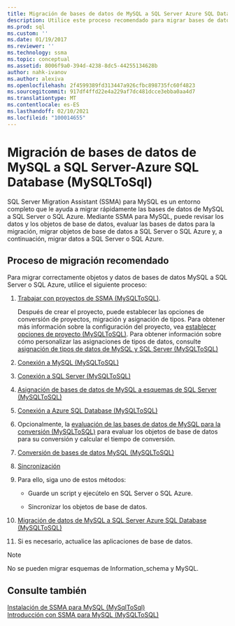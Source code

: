 ```yaml
---
title: Migración de bases de datos de MySQL a SQL Server Azure SQL Database | Microsoft Docs
description: Utilice este proceso recomendado para migrar bases de datos de MySQL a SQL Server o Azure SQL Database mediante SQL Server Migration Assistant (SSMA).
ms.prod: sql
ms.custom: ''
ms.date: 01/19/2017
ms.reviewer: ''
ms.technology: ssma
ms.topic: conceptual
ms.assetid: 8006f9a0-394d-4238-8dc5-44255134628b
author: nahk-ivanov
ms.author: alexiva
ms.openlocfilehash: 2f4599389fd313447a926cfbc898735fc60f4823
ms.sourcegitcommit: 917df4ffd22e4a229af7dc481dcce3ebba0aa4d7
ms.translationtype: MT
ms.contentlocale: es-ES
ms.lasthandoff: 02/10/2021
ms.locfileid: "100014655"
---
```

# <a name="migrating-mysql-databases-to-sql-server---azure-sql-database-mysqltosql"></a>Migración de bases de datos de MySQL a SQL Server-Azure SQL Database (MySQLToSql)
SQL Server Migration Assistant (SSMA) para MySQL es un entorno completo que le ayuda a migrar rápidamente las bases de datos de MySQL a SQL Server o SQL Azure. Mediante SSMA para MySQL, puede revisar los datos y los objetos de base de datos, evaluar las bases de datos para la migración, migrar objetos de base de datos a SQL Server o SQL Azure y, a continuación, migrar datos a SQL Server o SQL Azure.  
  
## <a name="recommended-migration-process"></a>Proceso de migración recomendado  
Para migrar correctamente objetos y datos de bases de datos MySQL a SQL Server o SQL Azure, utilice el siguiente proceso:  
  
1.  [Trabajar con proyectos de SSMA &#40;MySQLToSQL&#41;](../../ssma/mysql/working-with-ssma-projects-mysqltosql.md).  
  
    Después de crear el proyecto, puede establecer las opciones de conversión de proyectos, migración y asignación de tipos. Para obtener más información sobre la configuración del proyecto, vea [establecer opciones de proyecto &#40;MySQLToSQL&#41;](../../ssma/mysql/setting-project-options-mysqltosql.md). Para obtener información sobre cómo personalizar las asignaciones de tipos de datos, consulte [asignación de tipos de datos de MySQL y SQL Server &#40;MySQLToSQL&#41;](../../ssma/mysql/mapping-mysql-and-sql-server-data-types-mysqltosql.md)  
  
2.  [Conexión a MySQL &#40;MySQLToSQL&#41;](../../ssma/mysql/connecting-to-mysql-mysqltosql.md)  
  
3.  [Conexión a SQL Server &#40;MySQLToSQL&#41;](../../ssma/mysql/connecting-to-sql-server-mysqltosql.md)  
  
4.  [Asignación de bases de datos de MySQL a esquemas de SQL Server &#40;MySQLToSQL&#41;](../../ssma/mysql/mapping-mysql-databases-to-sql-server-schemas-mysqltosql.md)  
  
5.  [Conexión a Azure SQL Database &#40;MySQLToSQL&#41;](../../ssma/mysql/connecting-to-azure-sql-db-mysqltosql.md)  
  
6.  Opcionalmente, la [evaluación de las bases de datos de MySQL para la conversión &#40;MySQLToSQL&#41;](../../ssma/mysql/assessing-mysql-databases-for-conversion-mysqltosql.md) para evaluar los objetos de base de datos para su conversión y calcular el tiempo de conversión.  
  
7.  [Conversión de bases de datos MySQL &#40;MySQLToSQL&#41;](../../ssma/mysql/converting-mysql-databases-mysqltosql.md)  
  
8.  [Sincronización](loading-converted-database-objects-into-sql-server-mysqltosql.md)  
  
9. Para ello, siga uno de estos métodos:  
  
    -   Guarde un script y ejecútelo en SQL Server o SQL Azure.  
  
    -   Sincronizar los objetos de base de datos.  
  
10. [Migración de datos de MySQL a SQL Server Azure SQL Database &#40;MySQLToSQL&#41;](../../ssma/mysql/migrating-mysql-data-into-sql-server-azure-sql-db-mysqltosql.md)  
  
11. Si es necesario, actualice las aplicaciones de base de datos.  
  
> [!NOTE]  
> No se pueden migrar esquemas de Information_schema y MySQL.  
  
## <a name="see-also"></a>Consulte también  
[Instalación de SSMA para MySQL &#40;MySqlToSql&#41;](../../ssma/mysql/installing-ssma-for-mysql-mysqltosql.md)  
[Introducción con SSMA para MySQL &#40;MySQLToSQL&#41;](../../ssma/mysql/getting-started-with-ssma-for-mysql-mysqltosql.md)  
  
